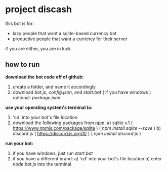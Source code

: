 # project discash

this bot is for:
 - lazy people that want a sqlite-based currency bot
 - productive people that want a currency for their server

if you are either, you are in luck

## how to run
**download the bot code off of github:**
  1. create a folder, and name it accordingly
  2. download *bot.js*, *config.json*, and *start.bat* ( if you have windows )
   optional: *package.json*

**use your operating system's terminal to:**
  1. 'cd' into your bot's file location
  2. download the following packages from [npm](https://www.npmjs.com/):
   a) sqlite v.1 ( https://www.npmjs.com/package/sqlite )
    ( *npm install sqlite --save* )
   b) discord.js ( https://discord.js.org/#/ )
    ( *npm install discord.js* )

**run your bot:**
 1. if you have windows, just run *start.bat*
 2. if you have a different brand:
  a) 'cd' into your bot's file location
  b) enter *node bot.js* into the terminal
